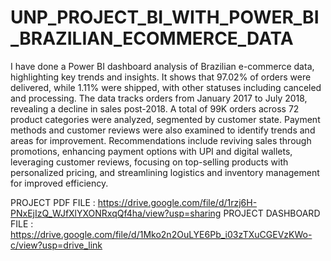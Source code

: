 # UNP_PROJECT_BI_WITH_POWER_BI_BRAZILIAN_ECOMMERCE_DATA
I have done a Power BI dashboard analysis of Brazilian e-commerce data, highlighting key trends and insights. It shows that 97.02% of orders were delivered, while 1.11% were shipped, with other statuses including canceled and processing. The data tracks orders from January 2017 to July 2018, revealing a decline in sales post-2018. A total of 99K orders across 72 product categories were analyzed, segmented by customer state. Payment methods and customer reviews were also examined to identify trends and areas for improvement. Recommendations include reviving sales through promotions, enhancing payment options with UPI and digital wallets, leveraging customer reviews, focusing on top-selling products with personalized pricing, and streamlining logistics and inventory management for improved efficiency.

PROJECT PDF FILE : https://drive.google.com/file/d/1rzj6H-PNxEjIzQ_WJfXlYXONRxqQf4ha/view?usp=sharing
PROJECT DASHBOARD FILE : https://drive.google.com/file/d/1Mko2n2OuLYE6Pb_i03zTXuCGEVzKWo-c/view?usp=drive_link
